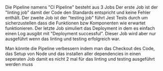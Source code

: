 Die Pipeline namens "CI Pipeline" besteht aus 3 Jobs
Der erste Job ist der "linting job" damit der Code den Standards entspricht und keine Fehler enthält.
Der zweite Job ist der "testing job" führt Jest Tests durch um sicherzustellen dass die Funktionen bzw Komponenten wie erwartet funktionieren.
Der letzte Job simuliert das Deployment in dem es einfach einen Log ausgibt mit "Deployment successful".
Dieser Job wird aber nur ausgeführt wenn das linting und testing erfolgreich war.

Man könnte die Pipeline verbessern indem man das Checkout des Code, das Setup von Node und das installen aller dependencies in einen seperaten Job damit es nicht 2 mal für das linting und testing ausgeführt werden muss